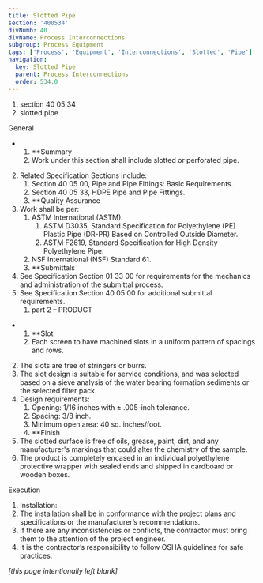 ```yaml
---
title: Slotted Pipe
section: '400534'
divNumb: 40
divName: Process Interconnections
subgroup: Process Equipment
tags: ['Process', 'Equipment', 'Interconnections', 'Slotted', 'Pipe']
navigation:
  key: Slotted Pipe
  parent: Process Interconnections
  order: 534.0
---
```


   1. section 40 05 34
   1. slotted pipe

General

* 
	1. **Summary
   1. Work under this section shall include slotted or perforated pipe. 
2. Related Specification Sections include:
	1. Section 40 05 00, Pipe and Pipe Fittings: Basic Requirements.
	2. Section 40 05 33, HDPE Pipe and Pipe Fittings.
	3. **Quality Assurance
3. Work shall be per:
	1. ASTM International (ASTM):
		1. ASTM D3035, Standard Specification for Polyethylene (PE) Plastic Pipe (DR-PR) Based on Controlled Outside Diameter.
		2. ASTM F2619, Standard Specification for High Density Polyethylene Pipe.
	2. NSF International (NSF) Standard 61.
	3. **Submittals
4. See Specification Section 01 33 00 for requirements for the mechanics and administration of the submittal process.
5. See Specification Section 40 05 00 for additional submittal requirements. 
   1. part 2 – PRODUCT

* 
	1. **Slot
   1. Each screen to have machined slots in a uniform pattern of spacings and rows.
2. The slots are free of stringers or burrs. 
3. The slot design is suitable for service conditions, and was selected based on a sieve analysis of the water bearing formation sediments or the selected filter pack.
4. Design requirements:
	1. Opening: 1/16 inches with ± .005-inch tolerance.
	2. Spacing: 3/8 inch.
	3. Minimum open area: 40 sq. inches/foot. 
	4. **Finish
5. The slotted surface is free of oils, grease, paint, dirt, and any manufacturer's markings that could alter the chemistry of the sample. 
6. The product is completely encased in an individual polyethylene protective wrapper with sealed ends and shipped in cardboard or wooden boxes.

Execution
   1. Installation:
2. The installation shall be in conformance with the project plans and specifications or the manufacturer’s recommendations. 
3. If there are any inconsistencies or conflicts, the contractor must bring them to the attention of the project engineer.
4. It is the contractor’s responsibility to follow OSHA guidelines for safe practices.

*[this page intentionally left blank]*

